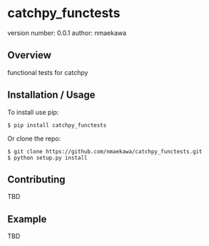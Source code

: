 catchpy_functests
===============================

version number: 0.0.1
author: nmaekawa

Overview
--------

functional tests for catchpy

Installation / Usage
--------------------

To install use pip:

    $ pip install catchpy_functests


Or clone the repo:

    $ git clone https://github.com/nmaekawa/catchpy_functests.git
    $ python setup.py install
    
Contributing
------------

TBD

Example
-------

TBD